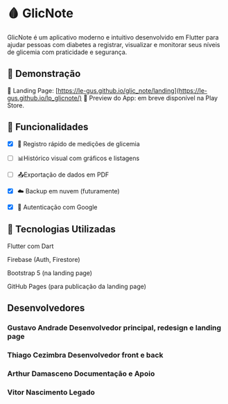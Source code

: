 # 🩸 GlicNote
GlicNote é um aplicativo moderno e intuitivo desenvolvido em Flutter para ajudar pessoas com diabetes a registrar, visualizar e monitorar seus níveis de glicemia com praticidade e segurança.

## 🚀 Demonstração
🔗 Landing Page: [https://le-gus.github.io/glic_note/landing](https://le-gus.github.io/lp_glicnote/)
📱 Preview do App: em breve disponível na Play Store.

## 🧩 Funcionalidades
- [x] 📝 Registro rápido de medições de glicemia

- [ ] 📊Histórico visual com gráficos e listagens

- [ ] 📤Exportação de dados em PDF

- [x] ☁️ Backup em nuvem (futuramente)

- [x] 🔐 Autenticação com Google


## 🧪 Tecnologias Utilizadas
Flutter com Dart

Firebase (Auth, Firestore)

Bootstrap 5 (na landing page)

GitHub Pages (para publicação da landing page)

## Desenvolvedores

### **Gustavo Andrade** Desenvolvedor principal, redesign e landing page
### **Thiago Cezimbra** Desenvolvedor front e back 
### **Arthur Damasceno** Documentação e Apoio
### **Vitor Nascimento** Legado

